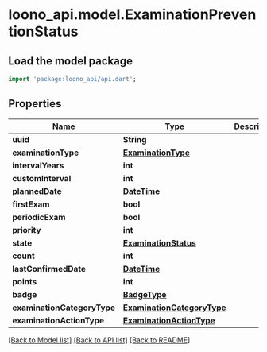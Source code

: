 # loono_api.model.ExaminationPreventionStatus

## Load the model package
```dart
import 'package:loono_api/api.dart';
```

## Properties
Name | Type | Description | Notes
------------ | ------------- | ------------- | -------------
**uuid** | **String** |  | [optional] 
**examinationType** | [**ExaminationType**](ExaminationType.md) |  | 
**intervalYears** | **int** |  | 
**customInterval** | **int** |  | [optional] 
**plannedDate** | [**DateTime**](DateTime.md) |  | [optional] 
**firstExam** | **bool** |  | 
**periodicExam** | **bool** |  | [optional] 
**priority** | **int** |  | 
**state** | [**ExaminationStatus**](ExaminationStatus.md) |  | 
**count** | **int** |  | 
**lastConfirmedDate** | [**DateTime**](DateTime.md) |  | [optional] 
**points** | **int** |  | 
**badge** | [**BadgeType**](BadgeType.md) |  | 
**examinationCategoryType** | [**ExaminationCategoryType**](ExaminationCategoryType.md) |  | 
**examinationActionType** | [**ExaminationActionType**](ExaminationActionType.md) |  | [optional] 

[[Back to Model list]](../README.md#documentation-for-models) [[Back to API list]](../README.md#documentation-for-api-endpoints) [[Back to README]](../README.md)


